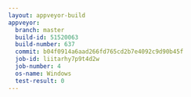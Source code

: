 ```yaml
---
layout: appveyor-build
appveyor:
  branch: master
  build-id: 51520063
  build-number: 637
  commit: b04f0914a6aad266fd765cd2b7e4092c9d90b45f
  job-id: liitarhy7p9t4d2w
  job-number: 4
  os-name: Windows
  test-result: 0
---
```

